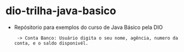 # dio-trilha-java-basico
* Repósitorio para exemplos do curso de Java Básico pela DIO
  
       -> Conta Banco: Usuário digita o seu nome, agência, numero da conta, e o saldo disponivél.
    
